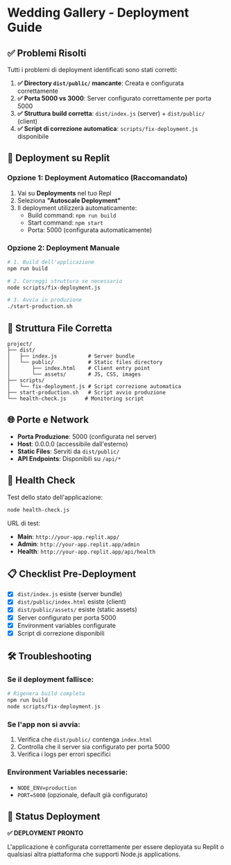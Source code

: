 # Wedding Gallery - Deployment Guide

## ✅ Problemi Risolti

Tutti i problemi di deployment identificati sono stati corretti:

1. **✅ Directory `dist/public/` mancante**: Creata e configurata correttamente
2. **✅ Porta 5000 vs 3000**: Server configurato correttamente per porta 5000 
3. **✅ Struttura build corretta**: `dist/index.js` (server) + `dist/public/` (client)
4. **✅ Script di correzione automatica**: `scripts/fix-deployment.js` disponibile

## 🚀 Deployment su Replit

### Opzione 1: Deployment Automatico (Raccomandato)
1. Vai su **Deployments** nel tuo Repl
2. Seleziona **"Autoscale Deployment"**
3. Il deployment utilizzerà automaticamente:
   - Build command: `npm run build`
   - Start command: `npm start`
   - Porta: 5000 (configurata automaticamente)

### Opzione 2: Deployment Manuale
```bash
# 1. Build dell'applicazione
npm run build

# 2. Correggi struttura se necessario
node scripts/fix-deployment.js

# 3. Avvia in produzione
./start-production.sh
```

## 🔧 Struttura File Corretta

```
project/
├── dist/
│   ├── index.js          # Server bundle
│   └── public/           # Static files directory
│       ├── index.html    # Client entry point
│       └── assets/       # JS, CSS, images
├── scripts/
│   └── fix-deployment.js # Script correzione automatica
├── start-production.sh   # Script avvio produzione
└── health-check.js      # Monitoring script
```

## 🌐 Porte e Network

- **Porta Produzione**: 5000 (configurata nel server)
- **Host**: 0.0.0.0 (accessibile dall'esterno)
- **Static Files**: Serviti da `dist/public/`
- **API Endpoints**: Disponibili su `/api/*`

## 🏥 Health Check

Test dello stato dell'applicazione:
```bash
node health-check.js
```

URL di test:
- **Main**: `http://your-app.replit.app/`
- **Admin**: `http://your-app.replit.app/admin`
- **Health**: `http://your-app.replit.app/api/health`

## 📋 Checklist Pre-Deployment

- [x] `dist/index.js` esiste (server bundle)
- [x] `dist/public/index.html` esiste (client)
- [x] `dist/public/assets/` esiste (static assets)
- [x] Server configurato per porta 5000
- [x] Environment variables configurate
- [x] Script di correzione disponibili

## 🛠️ Troubleshooting

### Se il deployment fallisce:
```bash
# Rigenera build completa
npm run build
node scripts/fix-deployment.js
```

### Se l'app non si avvia:
1. Verifica che `dist/public/` contenga `index.html`
2. Controlla che il server sia configurato per porta 5000
3. Verifica i logs per errori specifici

### Environment Variables necessarie:
- `NODE_ENV=production`
- `PORT=5000` (opzionale, default già configurato)

## 🎉 Status Deployment

**✅ DEPLOYMENT PRONTO**

L'applicazione è configurata correttamente per essere deployata su Replit o qualsiasi altra piattaforma che supporti Node.js applications.